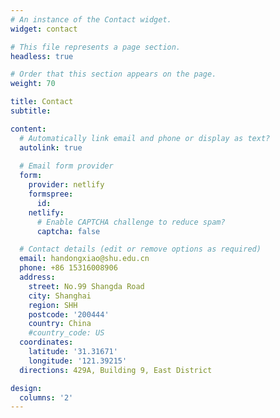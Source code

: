 ```yaml
---
# An instance of the Contact widget.
widget: contact

# This file represents a page section.
headless: true

# Order that this section appears on the page.
weight: 70

title: Contact
subtitle:

content:
  # Automatically link email and phone or display as text?
  autolink: true
  
  # Email form provider
  form:
    provider: netlify
    formspree:
      id:
    netlify:
      # Enable CAPTCHA challenge to reduce spam?
      captcha: false

  # Contact details (edit or remove options as required)
  email: handongxiao@shu.edu.cn
  phone: +86 15316008906
  address:
    street: No.99 Shangda Road
    city: Shanghai
    region: SHH
    postcode: '200444'
    country: China
    #country_code: US
  coordinates:
    latitude: '31.31671'
    longitude: '121.39215'
  directions: 429A, Building 9, East District

design:
  columns: '2'
---
```

